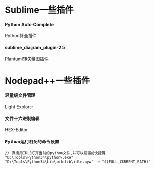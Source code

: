 # Sublime一些插件
#### Python Auto-Complete
Python补全插件
#### sublime_diagram_plugin-2.5
Plantuml转矢量图插件


# Nodepad++一些插件
#### 轻量级文件管理
Light Explorer
#### 文件十六进制编辑
HEX-Editor
#### Python运行相关的命令设置
```nodepad++
// 直接用IDLE打开当前的python文件,并可以设置成快捷键
"D:\Tools\Python34\pythonw.exe" "D:\Tools\Python34\Lib\idlelib\idle.pyw" -e "$(FULL_CURRENT_PATH)"
```
